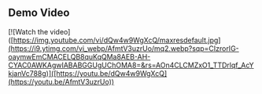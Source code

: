 ## Demo Video

[![Watch the video]([https://img.youtube.com/vi/dQw4w9WgXcQ/maxresdefault.jpg](https://i9.ytimg.com/vi_webp/AfmtV3uzrUo/mq2.webp?sqp=CIzrorIG-oaymwEmCMACELQB8quKqQMa8AEB-AH-CYAC0AWKAgwIABABGGUgUChOMA8=&rs=AOn4CLCMZxO1_TTDrlqf_AcYkjanVc788g)]([https://youtu.be/dQw4w9WgXcQ](https://youtu.be/AfmtV3uzrUo))

